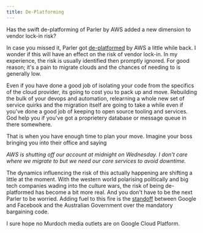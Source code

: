 ```yaml
---
title: De-Platforming
---
```


Has the swift de-platforming of Parler by AWS added a new dimension to vendor lock-in risk?

In case you missed it, Parler got [de-platformed](https://techcrunch.com/2021/01/11/parler-is-officially-offline-after-aws-suspension/)
by AWS a little while back. I wonder if this will have an effect on the risk of vendor lock-in.
In my experience, the risk is usually identified then promptly ignored. For good reason;
it's a pain to migrate clouds and the chances of needing to is generally low.

Even if you have done a good job of isolating your code from the specifics of the cloud provider,
its going to cost you to pack up and move. Rebuilding the bulk of your devops and automation, relearning
a whole new set of service quirks and the migration itself are going to take a while even if you've done a
good job of keeping to open source tooling and services. God help you if you've got a proprietery
database or message queue in there somewhere.

That is when you have enough time to plan your move. Imagine your boss bringing you into their office and saying

_AWS is shutting off our account at midnight on Wednesday. I don't care where we migrate to but we need our core
services to avoid downtime._

The dynamics influencing the risk of this actually happening are shifting a little at the moment. With the western
world polarising politically and big tech companies wading into the culture wars, the risk of being de-platformed
has become a bit more real. And you don't have to be the next Parler to be worried. Adding fuel to this fire is the
[standoff](https://www.abc.net.au/news/2021-01-28/accc-pursues-google-ad-dominance-facebook-tech-giants-news-code/13098804)
between Google and Facebook and the Australian Government over the mandatory bargaining code.

I sure hope no Murdoch media outlets are on Google Cloud Platform.
